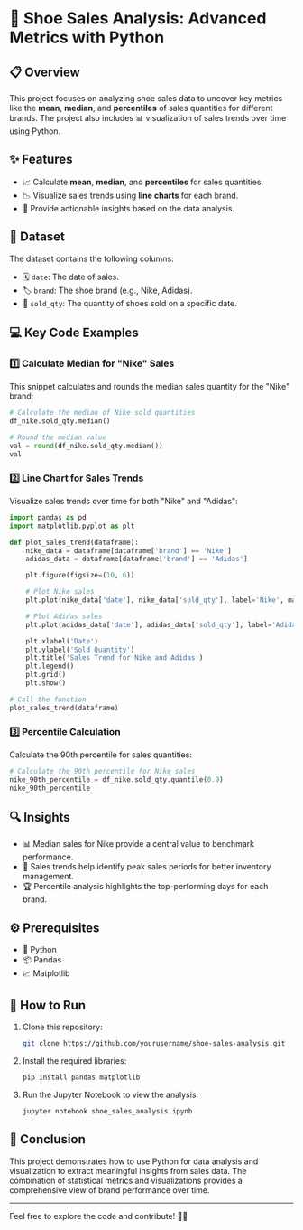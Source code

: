 # 👟 Shoe Sales Analysis: Advanced Metrics with Python

## 📋 Overview  
This project focuses on analyzing shoe sales data to uncover key metrics like the **mean**, **median**, and **percentiles** of sales quantities for different brands. The project also includes 📊 visualization of sales trends over time using Python.

## ✨ Features  
- 📈 Calculate **mean**, **median**, and **percentiles** for sales quantities.  
- 📉 Visualize sales trends using **line charts** for each brand.  
- 🧠 Provide actionable insights based on the data analysis.

## 📂 Dataset  
The dataset contains the following columns:  
- 🗓️ `date`: The date of sales.  
- 🏷️ `brand`: The shoe brand (e.g., Nike, Adidas).  
- 🔢 `sold_qty`: The quantity of shoes sold on a specific date.

## 💻 Key Code Examples  

### 1️⃣ Calculate Median for "Nike" Sales  
This snippet calculates and rounds the median sales quantity for the "Nike" brand:  
```python
# Calculate the median of Nike sold quantities
df_nike.sold_qty.median()

# Round the median value
val = round(df_nike.sold_qty.median())
val
```

### 2️⃣ Line Chart for Sales Trends  
Visualize sales trends over time for both "Nike" and "Adidas":  
```python
import pandas as pd
import matplotlib.pyplot as plt

def plot_sales_trend(dataframe):
    nike_data = dataframe[dataframe['brand'] == 'Nike']
    adidas_data = dataframe[dataframe['brand'] == 'Adidas']

    plt.figure(figsize=(10, 6))

    # Plot Nike sales
    plt.plot(nike_data['date'], nike_data['sold_qty'], label='Nike', marker='o')

    # Plot Adidas sales
    plt.plot(adidas_data['date'], adidas_data['sold_qty'], label='Adidas', marker='o')

    plt.xlabel('Date')
    plt.ylabel('Sold Quantity')
    plt.title('Sales Trend for Nike and Adidas')
    plt.legend()
    plt.grid()
    plt.show()

# Call the function
plot_sales_trend(dataframe)
```

### 3️⃣ Percentile Calculation  
Calculate the 90th percentile for sales quantities:  
```python
# Calculate the 90th percentile for Nike sales
nike_90th_percentile = df_nike.sold_qty.quantile(0.9)
nike_90th_percentile
```

## 🔍 Insights  
- 📊 Median sales for Nike provide a central value to benchmark performance.  
- 📅 Sales trends help identify peak sales periods for better inventory management.  
- 🏆 Percentile analysis highlights the top-performing days for each brand.

## ⚙️ Prerequisites  
- 🐍 Python 
- 📦 Pandas  
- 📈 Matplotlib  

## 🚀 How to Run  
1. Clone this repository:  
   ```bash
   git clone https://github.com/yourusername/shoe-sales-analysis.git
   ```  
2. Install the required libraries:  
   ```bash
   pip install pandas matplotlib
   ```  
3. Run the Jupyter Notebook to view the analysis:  
   ```bash
   jupyter notebook shoe_sales_analysis.ipynb
   ```  

## 🏁 Conclusion  
This project demonstrates how to use Python for data analysis and visualization to extract meaningful insights from sales data. The combination of statistical metrics and visualizations provides a comprehensive view of brand performance over time.  

---  
Feel free to explore the code and contribute! 🚀✨  

